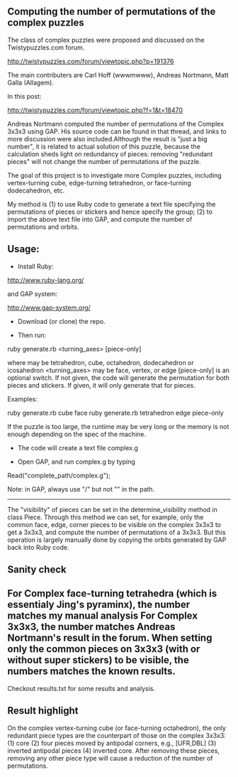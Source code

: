 Computing the number of permutations of the complex puzzles
-------

The class of complex puzzles were proposed and discussed on the Twistypuzzles.com forum.

http://twistypuzzles.com/forum/viewtopic.php?p=191376

The main contributers are Carl Hoff (wwwmwww), Andreas Nortmann, Matt Galla (Allagem). 

In this post:

http://twistypuzzles.com/forum/viewtopic.php?f=1&t=18470

Andreas Nortmann computed the number of permutations of the Complex 3x3x3 using GAP. His source code can be found in that thread, and links to more discussion were also included.Although the result is "just a big number", it is related to actual solution of this puzzle, because the calculation sheds light on redundancy of pieces: removing "redundant pieces" will not change the number of permutations of the puzzle. 

The goal of this project is to investigate more Complex puzzles, including vertex-turning cube, edge-turning tetrahedron, or face-turning dodecahedron, etc.

My method is 
(1) to use Ruby code to generate a text file specifying the permutations of pieces or stickers and hence specify the group;
(2) to import the above text file into GAP, and compute the number of permutations and orbits.



Usage:
-------
- Install Ruby:

http://www.ruby-lang.org/

and GAP system:

http://www.gap-system.org/

- Download (or clone) the repo. 

- Then run:

ruby generate.rb <shape> <turning_axes> [piece-only]

where <shape> may be tetrahedron, cube, octahedron, dodecahedron or icosahedron
<turning_axes> may be face, vertex, or edge
[piece-only] is an optional switch. If not given, the code will generate the permutation for both pieces and stickers. If given, it will only generate that for pieces.

Examples:

ruby generate.rb cube face
ruby generate.rb tetrahedron edge piece-only

If the puzzle is too large, the runtime may be very long or the memory is not enough depending on the spec of the machine.

- The code will create a text file complex.g

- Open GAP, and run complex.g by typing

Read("complete_path/complex.g");

Note: in GAP, always use "/" but not "\" in the path.

------------
The "visibility" of pieces can be set in the determine_visibility method in class Piece. Through this method we can set, for example, only the common face, edge, corner pieces to be visible on the complex 3x3x3 to get a 3x3x3, and compute the number of permutations of a 3x3x3. But this operation is largely manually done by copying the orbits generated by GAP back into Ruby code.


Sanity check
------------
For Complex face-turning tetrahedra (which is essentialy Jing's pyraminx), the number matches my manual analysis
For Complex 3x3x3, the number matches Andreas Nortmann's result in the forum.
When setting only the common pieces on 3x3x3 (with or without super stickers) to be visible, the numbers matches the known results.
------------
Checkout results.txt for some results and analysis.

Result highlight
---------
On the complex vertex-turning cube (or face-turning octahedron), the only redundant piece types are the counterpart of those on the complex 3x3x3: 
(1) core
(2) four pieces moved by antipodal corners, e.g., [UFR,DBL]
(3) inverted antipodal pieces
(4) inverted core.
After removing these pieces, removing any other piece type will cause a reduction of the number of permutations.